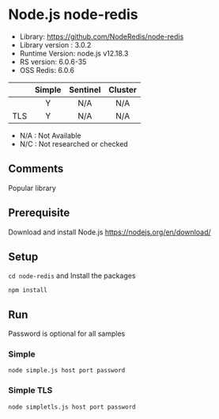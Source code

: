 # Node.js node-redis
* Library: https://github.com/NodeRedis/node-redis
* Library version : 3.0.2
* Runtime Version: node.js v12.18.3
* RS version: 6.0.6-35
* OSS Redis: 6.0.6

|     | Simple | Sentinel| Cluster|
|:--- |:---:   |:---:    |:---:   |
|     | Y      | N/A     | N/A    |
| TLS | Y      | N/A     | N/A    |

* N/A : Not Available
* N/C : Not researched or checked
## Comments
Popular library

## Prerequisite
Download and install Node.js https://nodejs.org/en/download/ 

## Setup
`cd node-redis` and  Install the packages
```
npm install
```

## Run
Password is optional for all samples

### Simple
`node simple.js host port password`

### Simple TLS
`node simpletls.js host port password`

